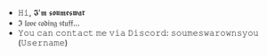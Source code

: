 - 𝙷𝚒, 𝕴'𝖒 𝖘𝖔𝖚𝖒𝖊𝖘𝖜𝖆𝖗
- ℑ 𝔩𝔬𝔳𝔢 𝔠𝔬𝔡𝔦𝔫𝔤 𝔰𝔱𝔲𝔣𝔣...
- 𝚈𝚘𝚞 𝚌𝚊𝚗 𝚌𝚘𝚗𝚝𝚊𝚌𝚝 𝚖𝚎 𝚟𝚒𝚊 𝙳𝚒𝚜𝚌𝚘𝚛𝚍: 𝚜𝚘𝚞𝚖𝚎𝚜𝚠𝚊𝚛𝚘𝚠𝚗𝚜𝚢𝚘𝚞 (𝚄𝚜𝚎𝚛𝚗𝚊𝚖𝚎)
